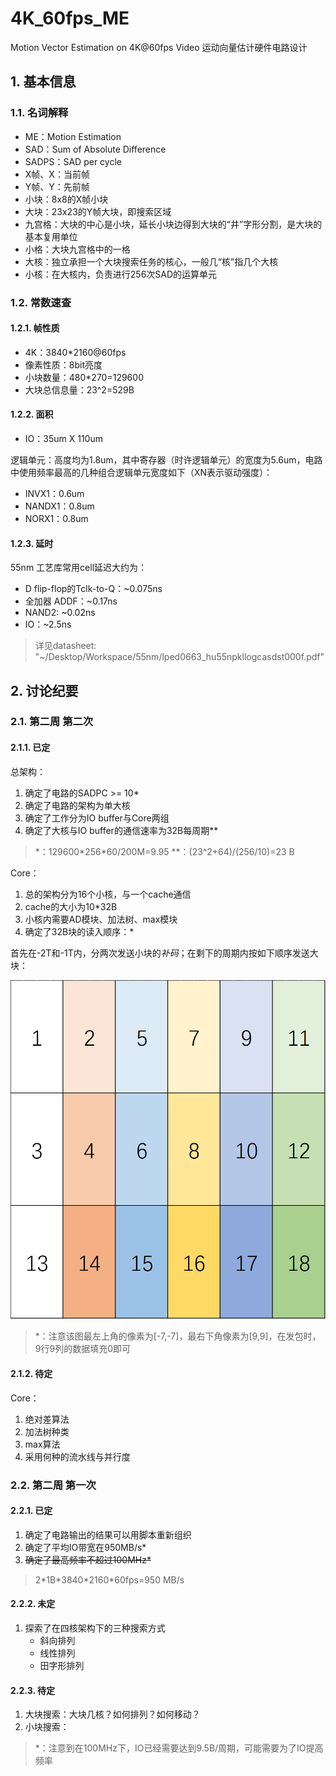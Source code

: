 # 4K_60fps_ME

Motion Vector Estimation on 4K@60fps Video 运动向量估计硬件电路设计

## 1. 基本信息

### 1.1. 名词解释

- ME：Motion Estimation
- SAD：Sum of Absolute Difference
- SADPS：SAD per cycle
- X帧、X：当前帧
- Y帧、Y：先前帧
- 小块：8x8的X帧小块
- 大块：23x23的Y帧大块，即搜索区域
- 九宫格：大块的中心是小块，延长小块边得到大块的“井”字形分割，是大块的基本复用单位
- 小格：大块九宫格中的一格
- 大核：独立承担一个大块搜索任务的核心，一般几“核”指几个大核
- 小核：在大核内，负责进行256次SAD的运算单元

### 1.2. 常数速查

#### 1.2.1. 帧性质

- 4K：3840*2160@60fps
- 像素性质：8bit亮度
- 小块数量：480*270=129600
- 大块总信息量：23^2=529B

#### 1.2.2. 面积

- IO：35um X 110um

逻辑单元：高度均为1.8um，其中寄存器（时许逻辑单元）的宽度为5.6um，电路中使用频率最高的几种组合逻辑单元宽度如下（XN表示驱动强度）：

- INVX1：0.6um
- NANDX1：0.8um
- NORX1：0.8um

#### 1.2.3. 延时

55nm 工艺库常用cell延迟大约为：

- D flip-flop的Tclk-to-Q：~0.075ns
- 全加器 ADDF：~0.17ns
- NAND2: ~0.02ns
- IO：~2.5ns

> 详见datasheet: "~/Desktop/Workspace/55nm/lped0663_hu55npkllogcasdst000f.pdf"

## 2. 讨论纪要

### 2.1. 第二周 第二次

#### 2.1.1. 已定

总架构：

1. 确定了电路的SADPC >= 10*
2. 确定了电路的架构为单大核
3. 确定了工作分为IO buffer与Core两组
4. 确定了大核与IO buffer的通信速率为32B每周期**

> *：129600\*256\*60/200M=9.95
> **：(23^2+64)/(256/10)=23 B

Core：

1. 总的架构分为16个小核，与一个cache通信
2. cache的大小为10*32B
3. 小核内需要AD模块、加法树、max模块
4. 确定了32B块的读入顺序：*

首先在-2T和-1T内，分两次发送小块的*补码*；在剩下的周期内按如下顺序发送大块：

![Core-IO-顺序](./img/Core-IO-顺序.png)

>*：注意该图最左上角的像素为[-7,-7]，最右下角像素为[9,9]，在发包时，9行9列的数据填充0即可

#### 2.1.2. 待定

Core：

1. 绝对差算法
2. 加法树种类
3. max算法
4. 采用何种的流水线与并行度

### 2.2. 第二周 第一次

#### 2.2.1. 已定

1. 确定了电路输出的结果可以用脚本重新组织
2. 确定了平均IO带宽在950MB/s*
3. ~~确定了最高频率不超过100MHz*~~

> 2\*1B\*3840\*2160\*60fps=950 MB/s

#### 2.2.2. 未定

1. 探索了在四核架构下的三种搜索方式
   - 斜向排列
   - 线性排列
   - 田字形排列

#### 2.2.3. 待定

1. 大块搜索：大块几核？如何排列？如何移动？
2. 小块搜索：

> *：注意到在100MHz下，IO已经需要达到9.5B/周期，可能需要为了IO提高频率
